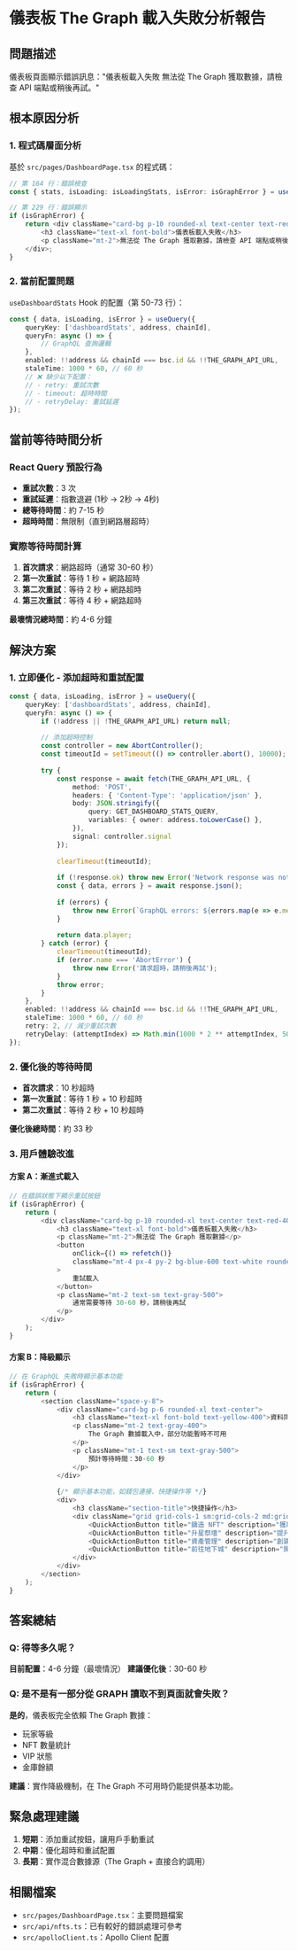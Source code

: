 # 儀表板 The Graph 載入失敗分析報告

## 問題描述
儀表板頁面顯示錯誤訊息："儀表板載入失敗 無法從 The Graph 獲取數據，請檢查 API 端點或稍後再試。"

## 根本原因分析

### 1. 程式碼層面分析
基於 `src/pages/DashboardPage.tsx` 的程式碼：

```typescript
// 第 164 行：錯誤檢查
const { stats, isLoading: isLoadingStats, isError: isGraphError } = useDashboardStats();

// 第 229 行：錯誤顯示
if (isGraphError) {
    return <div className="card-bg p-10 rounded-xl text-center text-red-400">
        <h3 className="text-xl font-bold">儀表板載入失敗</h3>
        <p className="mt-2">無法從 The Graph 獲取數據，請檢查 API 端點或稍後再試。</p>
    </div>;
}
```

### 2. 當前配置問題
`useDashboardStats` Hook 的配置（第 50-73 行）：

```typescript
const { data, isLoading, isError } = useQuery({
    queryKey: ['dashboardStats', address, chainId],
    queryFn: async () => {
        // GraphQL 查詢邏輯
    },
    enabled: !!address && chainId === bsc.id && !!THE_GRAPH_API_URL,
    staleTime: 1000 * 60, // 60 秒
    // ❌ 缺少以下配置：
    // - retry: 重試次數
    // - timeout: 超時時間
    // - retryDelay: 重試延遲
});
```

## 當前等待時間分析

### React Query 預設行為
- **重試次數**：3 次
- **重試延遲**：指數退避 (1秒 → 2秒 → 4秒)
- **總等待時間**：約 7-15 秒
- **超時時間**：無限制（直到網路層超時）

### 實際等待時間計算
1. **首次請求**：網路超時（通常 30-60 秒）
2. **第一次重試**：等待 1 秒 + 網路超時
3. **第二次重試**：等待 2 秒 + 網路超時
4. **第三次重試**：等待 4 秒 + 網路超時

**最壞情況總時間**：約 4-6 分鐘

## 解決方案

### 1. 立即優化 - 添加超時和重試配置

```typescript
const { data, isLoading, isError } = useQuery({
    queryKey: ['dashboardStats', address, chainId],
    queryFn: async () => {
        if (!address || !THE_GRAPH_API_URL) return null;
        
        // 添加超時控制
        const controller = new AbortController();
        const timeoutId = setTimeout(() => controller.abort(), 10000); // 10秒超時
        
        try {
            const response = await fetch(THE_GRAPH_API_URL, {
                method: 'POST',
                headers: { 'Content-Type': 'application/json' },
                body: JSON.stringify({
                    query: GET_DASHBOARD_STATS_QUERY,
                    variables: { owner: address.toLowerCase() },
                }),
                signal: controller.signal
            });
            
            clearTimeout(timeoutId);
            
            if (!response.ok) throw new Error('Network response was not ok');
            const { data, errors } = await response.json();
            
            if (errors) {
                throw new Error(`GraphQL errors: ${errors.map(e => e.message).join(', ')}`);
            }
            
            return data.player;
        } catch (error) {
            clearTimeout(timeoutId);
            if (error.name === 'AbortError') {
                throw new Error('請求超時，請稍後再試');
            }
            throw error;
        }
    },
    enabled: !!address && chainId === bsc.id && !!THE_GRAPH_API_URL,
    staleTime: 1000 * 60, // 60 秒
    retry: 2, // 減少重試次數
    retryDelay: (attemptIndex) => Math.min(1000 * 2 ** attemptIndex, 5000), // 最大5秒延遲
});
```

### 2. 優化後的等待時間
- **首次請求**：10 秒超時
- **第一次重試**：等待 1 秒 + 10 秒超時
- **第二次重試**：等待 2 秒 + 10 秒超時

**優化後總時間**：約 33 秒

### 3. 用戶體驗改進

#### 方案 A：漸進式載入
```typescript
// 在錯誤狀態下顯示重試按鈕
if (isGraphError) {
    return (
        <div className="card-bg p-10 rounded-xl text-center text-red-400">
            <h3 className="text-xl font-bold">儀表板載入失敗</h3>
            <p className="mt-2">無法從 The Graph 獲取數據</p>
            <button 
                onClick={() => refetch()} 
                className="mt-4 px-4 py-2 bg-blue-600 text-white rounded hover:bg-blue-700"
            >
                重試載入
            </button>
            <p className="mt-2 text-sm text-gray-500">
                通常需要等待 30-60 秒，請稍後再試
            </p>
        </div>
    );
}
```

#### 方案 B：降級顯示
```typescript
// 在 GraphQL 失敗時顯示基本功能
if (isGraphError) {
    return (
        <section className="space-y-8">
            <div className="card-bg p-6 rounded-xl text-center">
                <h3 className="text-xl font-bold text-yellow-400">資料同步中</h3>
                <p className="mt-2 text-gray-400">
                    The Graph 數據載入中，部分功能暫時不可用
                </p>
                <p className="mt-1 text-sm text-gray-500">
                    預計等待時間：30-60 秒
                </p>
            </div>
            
            {/* 顯示基本功能，如錢包連接、快捷操作等 */}
            <div>
                <h3 className="section-title">快捷操作</h3>
                <div className="grid grid-cols-1 sm:grid-cols-2 md:grid-cols-4 gap-4">
                    <QuickActionButton title="鑄造 NFT" description="獲取新的英雄與聖物" onAction={() => setActivePage('mint')} icon={<Icons.Mint className="w-8 h-8"/>} />
                    <QuickActionButton title="升星祭壇" description="提升你的 NFT 星級" onAction={() => setActivePage('altar')} icon={<Icons.Altar className="w-8 h-8"/>}/>
                    <QuickActionButton title="資產管理" description="創建隊伍、查看資產" onAction={() => setActivePage('party')} icon={<Icons.Assets className="w-8 h-8"/>}/>
                    <QuickActionButton title="前往地下城" description="開始你的冒險" onAction={() => setActivePage('dungeon')} icon={<Icons.Dungeon className="w-8 h-8"/>}/>
                </div>
            </div>
        </section>
    );
}
```

## 答案總結

### Q: 得等多久呢？
**目前配置**：4-6 分鐘（最壞情況）
**建議優化後**：30-60 秒

### Q: 是不是有一部分從 GRAPH 讀取不到頁面就會失敗？
**是的**，儀表板完全依賴 The Graph 數據：
- 玩家等級
- NFT 數量統計
- VIP 狀態
- 金庫餘額

**建議**：實作降級機制，在 The Graph 不可用時仍能提供基本功能。

## 緊急處理建議

1. **短期**：添加重試按鈕，讓用戶手動重試
2. **中期**：優化超時和重試配置
3. **長期**：實作混合數據源（The Graph + 直接合約調用）

## 相關檔案
- `src/pages/DashboardPage.tsx`：主要問題檔案
- `src/api/nfts.ts`：已有較好的錯誤處理可參考
- `src/apolloClient.ts`：Apollo Client 配置